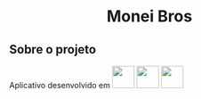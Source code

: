 <h1 align="center">Monei Bros</h1>
<h2>Sobre o projeto</h2>
Aplicativo desenvolvido em 
            <img src="https://cdn.jsdelivr.net/gh/devicons/devicon/icons/android/android-original.svg" width="40" height="40"/> 
            <img src="https://cdn.jsdelivr.net/gh/devicons/devicon/icons/java/java-original.svg" width="40" height="40"/>
            <img src="https://cdn.jsdelivr.net/gh/devicons/devicon/icons/firebase/firebase-plain.svg" width="40" height="40"/>
          
